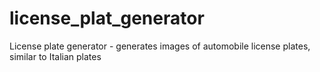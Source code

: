 # license_plat_generator
License plate generator - generates images of automobile license plates, similar to Italian plates

